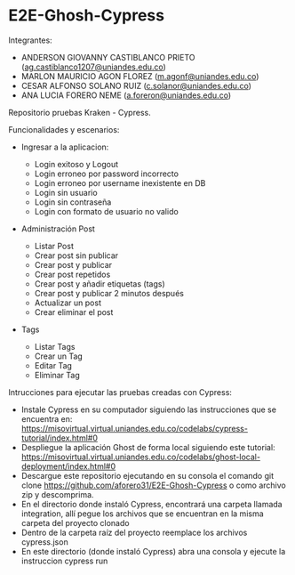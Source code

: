 # E2E-Ghosh-Cypress

Integrantes:

* ANDERSON GIOVANNY CASTIBLANCO PRIETO (ag.castiblanco1207@uniandes.edu.co)
* MARLON MAURICIO AGON FLOREZ (m.agonf@uniandes.edu.co)
* CESAR ALFONSO SOLANO RUIZ (c.solanor@uniandes.edu.co)
* ANA LUCIA FORERO NEME (a.foreron@uniandes.edu.co)

Repositorio pruebas Kraken - Cypress.

Funcionalidades y escenarios:

  - Ingresar a la aplicacion:
      - Login exitoso y Logout
      - Login erroneo por password incorrecto
      - Login erroneo por username inexistente en DB
      - Login sin usuario 
      - Login sin contraseña
      - Login con formato de usuario no valido

  - Administración Post
     - Listar Post
     - Crear post sin publicar
     - Crear post y publicar
     - Crear post repetidos
     - Crear post y añadir etiquetas (tags)
     - Crear post y publicar 2 minutos después
     - Actualizar un post
     - Crear eliminar el post

   - Tags
     - Listar Tags
     - Crear un Tag
     - Editar Tag
     - Eliminar Tag

Intrucciones para ejecutar las pruebas creadas con Cypress:

- Instale Cypress en su computador siguiendo las instrucciones que se encuentra en: https://misovirtual.virtual.uniandes.edu.co/codelabs/cypress-tutorial/index.html#0
- Despliegue la aplicación Ghost de forma local siguiendo este tutorial: https://misovirtual.virtual.uniandes.edu.co/codelabs/ghost-local-deployment/index.html#0
- Descargue este repositorio ejecutando en su consola el comando git clone https://github.com/aforero31/E2E-Ghosh-Cypress o como archivo zip y descomprima.
- En el directorio donde instaló Cypress, encontrará una carpeta llamada integration, allí pegue los archivos que se encuentran en la misma carpeta del proyecto clonado
- Dentro de la carpeta raíz del proyecto reemplace los archivos cypress.json
- En este directorio (donde instaló Cypress) abra una consola y ejecute la instruccion cypress run
